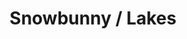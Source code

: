 ---
ee_id: '4265'
site: '1'
type: '2'
long_id: 2015-053 Snowbunny / Lakes
url: 2015-053-snowbunny-lakes
year: '2015'
medium: 1920x1080 H.264/MPEG-4 Part 10 looped digital file (from 11 lossless TIF masters),
  media player, 70” flatscreen, armature, various cables
commission:
add_credit:
dims: 79 x 36.5 x 11 inches
pitch:
ps:
live_url:
related:
title: Snowbunny / Lakes
youtube:
imgs: snowbunny-lakes-2015-053-full-still-database-JH.jpg
subheading:
year2: '2015'
download:
add_credits:
related_code:
! '':
layout: things-i-made
---